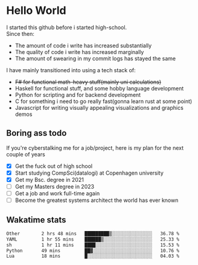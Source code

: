 # Hello World

I started this github before i started high-school.  
Since then:
- The amount of code i write has increased substantially
- The quality of code i write has increased marginally
- The amount of swearing in my commit logs has stayed the same

I have mainly transitioned into using a tech stack of:
- ~~F# for functional math-heavy stuff(mainly uni calculations)~~
- Haskell for functional stuff, and some hobby language development
- Python for scripting and for backend development
- C for something i need to go really fast(gonna learn rust at some point)
- Javascript for writing visually appealing visualizations and graphics demos

## Boring ass todo
If you're cyberstalking me for a job/project, here is my plan for the next couple of years
- [x] Get the fuck out of high school
- [x] Start studying CompSci(datalogi) at Copenhagen university
- [x] Get my Bsc. degree in 2021
- [ ] Get my Masters degree in 2023
- [ ] Get a job and work full-time again
- [ ] Become the greatest systems architect the world has ever known

## Wakatime stats
<!--START_SECTION:waka-->

```txt
Other        2 hrs 48 mins   █████████▒░░░░░░░░░░░░░░░   36.78 %
YAML         1 hr 55 mins    ██████▒░░░░░░░░░░░░░░░░░░   25.33 %
sh           1 hr 11 mins    ████░░░░░░░░░░░░░░░░░░░░░   15.53 %
Python       49 mins         ██▓░░░░░░░░░░░░░░░░░░░░░░   10.76 %
Lua          18 mins         █░░░░░░░░░░░░░░░░░░░░░░░░   04.03 %
```

<!--END_SECTION:waka-->

